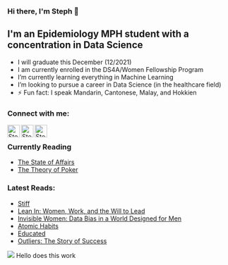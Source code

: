 ### Hi there, I'm Steph  👋

## I'm an Epidemiology MPH student with a concentration in Data Science 

- I will graduate this December (12/2021)
- I am currently enrolled in the DS4A/Women Fellowship Program 
- I’m currently learning everything in Machine Learning
- I’m looking to pursue a career in Data Science (in the healthcare field)
- ⚡ Fun fact: I speak Mandarin, Cantonese, Malay, and Hokkien


### Connect with me:

[<img align="left" alt="Steph Yap's Twitter | Twitter" width="28px" src="https://img.icons8.com/doodle/48/000000/twitter--v1.png" />][twitter]
[<img align="left" alt="Steph Yap's linkedin | LinkedIn" width="28px" src="https://img.icons8.com/doodle/48/000000/linkedin--v2.png" />][linkedin]
[<img align="left" alt="Steph Yap's instagram | Instagram" width="28px" src="https://img.icons8.com/doodle/22/000000/instagram-new.png" />][instagram]


<br />

### Currently Reading

- [The State of Affairs](https://www.amazon.com/State-Affairs-Rethinking-Infidelity/dp/0062322583)
- [The Theory of Poker](https://www.amazon.com/Theory-Poker-Professional-Player-Teaches/dp/1880685000)

### Latest Reads:
- [Stiff](https://www.goodreads.com/book/show/32145.Stiff)
- [Lean In: Women, Work, and the Will to Lead](https://www.goodreads.com/book/show/16071764-lean-in)
- [Invisible Women: Data Bias in a World Designed for Men](https://www.goodreads.com/book/show/50159884-invisible-women)
- [Atomic Habits](https://www.goodreads.com/book/show/40121378-atomic-habits)
- [Educated](https://www.goodreads.com/book/show/35133922-educated)
- [Outliers: The Story of Success](https://www.goodreads.com/book/show/3228917-outliers)


[twitter]: https://twitter.com/ChiufengYap
[instagram]: https://www.instagram.com/chiufeng/
[linkedin]: https://www.linkedin.com/in/chiufengyap/
[instagramtesting]: https://cdn.jsdelivr.net/npm/simple-icons@v3/icons/instagram.svg
<img src="https://img.icons8.com/doodle/48/000000/twitter--v1.png"/> Hello does this work